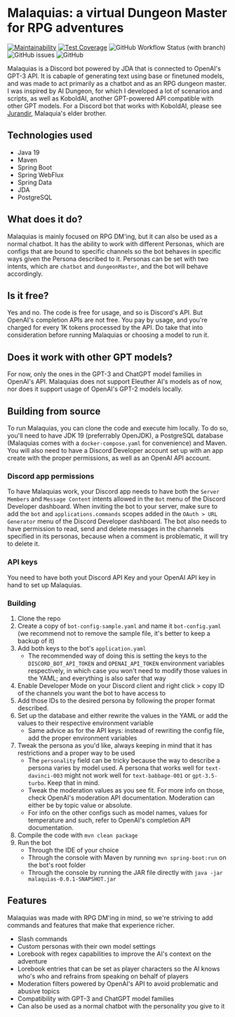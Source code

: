 # Malaquias: a virtual Dungeon Master for RPG adventures
[![Maintainability](https://api.codeclimate.com/v1/badges/9c5b99e778dc1b68830a/maintainability)](https://codeclimate.com/github/thaalesalves/malaquias/maintainability) [![Test Coverage](https://api.codeclimate.com/v1/badges/9c5b99e778dc1b68830a/test_coverage)](https://codeclimate.com/github/thaalesalves/malaquias/test_coverage) ![GitHub Workflow Status (with branch)](https://img.shields.io/github/actions/workflow/status/thaalesalves/malaquias/maven-workflow.yaml?branch=master) ![GitHub issues](https://img.shields.io/github/issues/thaalesalves/malaquias) ![GitHub](https://img.shields.io/github/license/thaalesalves/malaquias)

Malaquias is a Discord bot powered by JDA that is connected to OpenAI's GPT-3 API. It is cabaple of generating text using base or finetuned models, and was made to act primarily as a chatbot and as an RPG dungeon master. I was inspired by AI Dungeon, for which I developed a lot of scenarios and scripts, as well as KoboldAI, another GPT-powered API compatible with other GPT models. For a Discord bot that works with KoboldAI, please see [Jurandir](https://github.com/thaalesalves/jurandir.git), Malaquia's elder brother.

## Technologies used
* Java 19
* Maven
* Spring Boot
* Spring WebFlux
* Spring Data
* JDA
* PostgreSQL

## What does it do?
Malaquias is mainly focused on RPG DM'ing, but it can also be used as a normal chatbot. It has the ability to work with different Personas, which are configs that are bound to specific channels so the bot behaves in specific ways given the Persona described to it. Personas can be set with two intents, which are `chatbot` and `dungeonMaster`, and the bot will behave accordingly.

## Is it free?
Yes and no. The code is free for usage, and so is Discord's API. But OpenAI's completion APIs are not free. You pay by usage, and you're charged for every 1K tokens processed by the API. Do take that into consideration before running Malaquias or choosing a model to run it.

## Does it work with other GPT models?
For now, only the ones in the GPT-3 and ChatGPT model families in OpenAI's API. Malaquias does not support Eleuther AI's models as of now, nor does it support usage of OpenAI's GPT-2 models locally.

## Building from source
To run Malaquias, you can clone the code and execute him locally. To do so, you'll need to have JDK 19 (preferrably OpenJDK), a PostgreSQL database (Malaquias comes with a `docker-compose.yaml` for convenience) and Maven. You will also need to have a Discord Developer account set up with an app create with the proper permissions, as well as an OpenAI API account.

### Discord app permissions
To have Malaquias work, your Discord app needs to have both the `Server Members` and `Message Content` intents allowed in the `Bot` menu of the Discord Developer dashboard. When inviting the bot to your server, make sure to add the `bot` and `applications.commands` scopes added in the `OAuth > URL Generator` menu of the Discord Developer dashboard. The bot also needs to have permission to read, send and delete messages in the channels specified in its personas, because when a comment is problematic, it will try to delete it.

### API keys
You need to have both yout Discord API Key and your OpenAI API key in hand to set up Malaquias.

### Building
1. Clone the repo
2. Create a copy of `bot-config-sample.yaml` and name it `bot-config.yaml` (we recommend not to remove the sample file, it's better to keep a backup of it)
3. Add both keys to the bot's `application.yaml`
    - The recommended way of doing this is setting the keys to the `DISCORD_BOT_API_TOKEN` and `OPENAI_API_TOKEN` environment variables respectively, in which case you won't need to modify those values in the YAML; and everything is also safer that way
4. Enable Developer Mode on your Discord client and right click > copy ID of the channels you want the bot to have access to
5. Add those IDs to the desired persona by following the proper format described.
6. Set up the database and either rewrite the values in the YAML or add the values to their respective environment variable
    - Same advice as for the API keys: instead of rewriting the config file, add the proper environment variables
7. Tweak the persona as you'd like, always keeping in mind that it has restrictions and a proper way to be used
    - The `personality` field can be tricky because the way to describe a persona varies by model used. A persona that works well for `text-davinci-003` might not work well for `text-babbage-001` or `gpt-3.5-turbo`. Keep that in mind.
    - Tweak the moderation values as you see fit. For more info on those, check OpenAI's moderation API documentation. Moderation can either be by topic value or absolute.
    - For info on the other configs such as model names, values for temperature and such, refer to OpenAI's completion API documentation.
8. Compile the code with `mvn clean package`
9. Run the bot
    - Through the IDE of your choice
    - Through the console with Maven by running `mvn spring-boot:run` on the bot's root folder
    - Through the console by running the JAR file directly with `java -jar malaquias-0.0.1-SNAPSHOT.jar`

## Features
Malaquias was made with RPG DM'ing in mind, so we're striving to add commands and features that make that experience richer.

* Slash commands
* Custom personas with their own model settings
* Lorebook with regex capabilities to improve the AI's context on the adventure
* Lorebook entries that can be set as player characters so the AI knows who's who and refrains from speaking on behalf of players
* Moderation filters powered by OpenAI's API to avoid problematic and abusive topics
* Compatibility with GPT-3 and ChatGPT model families
* Can also be used as a normal chatbot with the personality you give to it
